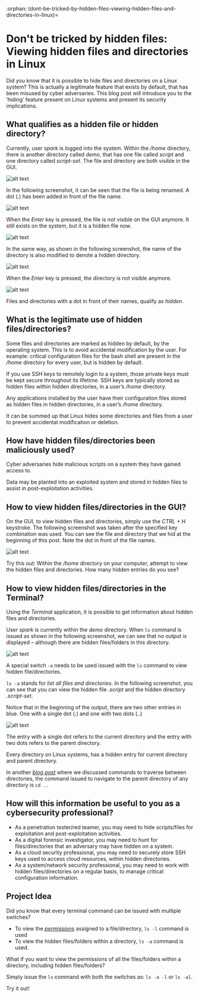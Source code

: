 :orphan:
(dont-be-tricked-by-hidden-files-viewing-hidden-files-and-directories-in-linux)=

# Don't be tricked by hidden files: Viewing hidden files and directories in Linux

Did you know that it is possible to hide files and directories on a Linux system? This is actually a legitimate feature that exists by default, that has been misused by cyber adversaries. This blog post will introduce you to the ‘hiding’ feature present on Linux systems and present its security implications.

## What qualifies as a hidden file or hidden directory?

Currently, user _spark_ is logged into the system. Within the _/home_ directory, there is another directory called _demo_, that has one file called _script_ and one directory called _script-set_. The file and directory are both visible in the GUI.

![alt text](images/hide-1.png)

In the following screenshot, it can be seen that the file is being renamed. A dot (.) has been added in front of the file name.

![alt text](images/hide-2.png)

When the _Enter_ key is pressed, the file is not visible on the GUI anymore. It still exists on the system, but it is a hidden file now.

![alt text](images/hide-3.png)

In the same way, as shown in the following screenshot, the name of the directory is also modified to denote a hidden directory.

![alt text](images/hide-4.png)

When the _Enter_ key is pressed, the directory is not visible anymore.

![alt text](images/hide-5.png)

Files and directories with a dot in front of their names, qualify as _hidden_.

## What is the legitimate use of hidden files/directories?

Some files and directories are marked as hidden by default, by the operating system. This is to avoid accidental modification by the user. For example: critical configuration files for the bash shell are present in the _/home_ directory for every user, but is hidden by default.

If you use SSH keys to remotely login to a system, those private keys must be kept secure throughout its lifetime. SSH keys are typically stored as hidden files within hidden directories, in a user’s _/home_ directory.

Any applications installed by the user have their configuration files stored as hidden files in hidden directories, in a user’s _/home_ directory.

It can be summed up that Linux hides some directories and files from a user to prevent accidental modification or deletion.

## How have hidden files/directories been maliciously used?

Cyber adversaries hide malicious scripts on a system they have gained access to.

Data may be planted into an exploited system and stored in hidden files to assist in post-exploitation activities.

## How to view hidden files/directories in the GUI?

On the GUI, to view hidden files and directories, simply use the _CTRL + H_ keystroke. The following screenshot was taken after the specified key combination was used. You can see the file and directory that we hid at the beginning of this post. Note the dot in front of the file names.

![alt text](images/hide-6.png)

Try this out: Within the _/home_ directory on your computer, attempt to view the hidden files and directories. How many hidden entries do you see?

## How to view hidden files/directories in the Terminal?

Using the _Terminal_ application, it is possible to get information about hidden files and directories.

User _spark_ is currently within the _demo_ directory. When `ls` command is issued as shown in the following screenshot, we can see that no output is displayed – although there are hidden files/folders in this directory.

![alt text](images/hide-7.png)

A special switch `-a` needs to be used issued with the `ls` command to view hidden file/directories.

`ls -a` stands for _list all files and directories_. In the following screenshot, you can see that you can view the hidden file _.script_ and the hidden directory _.script-set_.

Notice that in the beginning of the output, there are two other entries in blue. One with a single dot (.) and one with two dots (..)

![alt text](images/hide-8.png)

The entry with a single dot refers to the current directory and the entry with two dots refers to the parent directory.

Every directory on Linux systems, has a hidden entry for current directory and parent directory.

In another _[blog post](linux-command-line-101-basic-file-and-directory-operations)_ where we discussed commands to traverse between directories, the command issued to navigate to the parent directory of any directory is `cd ..`

## How will this information be useful to you as a cybersecurity professional?

- As a penetration tester/red teamer, you may need to hide scripts/files for exploitation and post-exploitation activities.
- As a digital forensic investigator, you may need to hunt for files/directories that an adversary may have hidden on a system.
- As a cloud security professional, you may need to securely store SSH keys used to access cloud resources, within hidden directories.
- As a system/network security professional, you may need to work with hidden files/directories on a regular basis, to manage critical configuration information.

## Project Idea

Did you know that every terminal command can be issued with multiple switches?

- To view the _[permissions](file-permissions-in-linux)_ assigned to a file/directory, `ls -l` command is used
- To view the hidden files/folders within a directory, `ls -a` command is used.

What if you want to view the permissions of all the files/folders within a directory, including hidden files/folders?

Simply issue the `ls` command with both the switches as: `ls -a -l` or `ls -al`.

Try it out!
